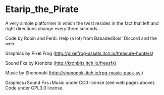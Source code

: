 # Etarip_the_Pirate
 A very simple platformer in which the twist resides in the fact that left and right directions change every three seconds...
 

Code by Robin and Ferdi. Help (a lot) from BabadesBois' Discord and the web.

Graphics by Pixel Frog (http://pixelfrog-assets.itch.io/treasure-hunters)

Sound Fxs by Kronbits (http://kronbits.itch.io/freesfx)

Music by Shononoki (http://shononoki.itch.io/rpg-music-pack-svl)

Graphics+Sound Fxs+Music under CC0 license (see web pages above). Code under GPL3.0 license.
